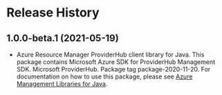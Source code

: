 # Release History

## 1.0.0-beta.1 (2021-05-19)

- Azure Resource Manager ProviderHub client library for Java. This package contains Microsoft Azure SDK for ProviderHub Management SDK. Microsoft ProviderHub. Package tag package-2020-11-20. For documentation on how to use this package, please see [Azure Management Libraries for Java](https://aka.ms/azsdk/java/mgmt).
